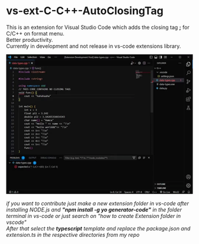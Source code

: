 # vs-ext-C-C++-AutoClosingTag

This is an extension for Visual Studio Code which adds the closing tag **;** for C/C++ on format menu.  
Better productivity.  
Currently in development and not release in vs-code extensions library.  

![Alttext](https://github.com/humzasadiq/vs-ext-C-C--AutoClosingTag/blob/main/ezgif.com-video-to-gif.gif)  


*if you want to contribute just make a new extension folder in vs-code after installing NODE.js and **"npm install -g yo generator-code"** in the folder terminal in vs-code or just search on "how to create Extension folder in vscode"*  
*After that select the **typescript** template and replace the package.json and extension.ts in the respective directories from my repo*
